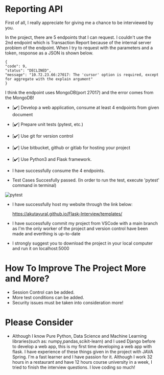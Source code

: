 # Reporting API
First of all, I really appreciate for giving me a chance to be interviewed by you.

In the project, there are 5 endpoints that I can request. I couldn't use the 2nd endpoint which is Transaction Report because of the internal server problem of the 
endpoint. When I try to request with the parameters and a token, response as a JSON is shown below.

    {
    "code": 9,
    "status": "DECLINED",
    "message": "10.72.23.66:27017: The 'cursor' option is required, except for aggregate with the explain argument"
    }

I think the endpoint uses MongoDB(port 27017) and the error comes from the MongoDB!

- [:heavy_check_mark:] Develop a web application, consume at least 4 endpoints from given document
- [:heavy_check_mark:] Prepare unit tests (pytest, etc.)
- [:heavy_check_mark:] Use git for version control
- [:heavy_check_mark:] Use bitbucket, github or gitlab for hosting your project
- [:heavy_check_mark:] Use Python3 and Flask framework. 


- I have successfully consume the 4 endpoints. 

- Test Cases Succesfully passed. (In order to run the test, execute 'pytest' command in terminal)

![pytest](https://user-images.githubusercontent.com/69294802/216920096-a39527d2-949e-4805-a335-469cf6243a3a.png)

- I have successfully host my website through the link below:

  https://akutayural.github.io/Flask-Interview/templates/

- I have successfully commit my project from VSCode with a main branch as I'm the only worker of the project and version control have been made and everthing is
up-to-date

- I strongly suggest you to download the project in your local computer and run it on localhost:5000

# How To Improve The Project More and More?
- Session Control can be added.
- More test conditions can be added.
- Security issues must be taken into consideration more!



# Please Consider 
- Although I know Pure Python, Data Science and Machine Learning libraries(such as: numpy,pandas,scikit-learn) and I used Django before to develop a web app,
this is my first time developing a web app with flask. I have experience of these things given in the project with JAVA Spring. I'm a fast learner and I have passion for it. Although I work 32 hours in a restaurant and have 12 hours course
university in a week, I tried to finish the interview questions. I love coding so much! 
